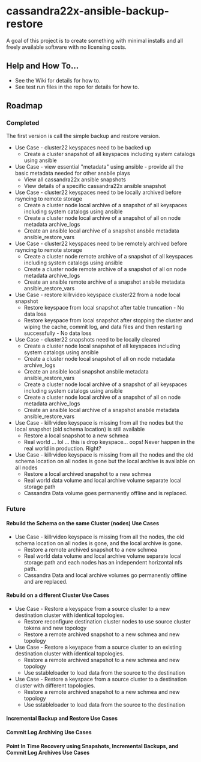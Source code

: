 # cassandra22x-ansible-backup-restore
A goal of this project is to create something with minimal installs and all freely available software with no licensing costs.

## Help and How To...
- See the Wiki for details for how to.
- See test run files in the repo for details for how to.

## Roadmap

### Completed

The first version is call the simple backup and restore version.

- Use Case - cluster22 keyspaces need to be backed up
  - Create a cluster snapshot of all keyspaces including system catalogs using ansible
- Use Case - view essential "metadata" using ansible - provide all the basic metadata needed for other ansbile plays
  - View all cassandra22x ansible snapshots
  - View details of a specific cassandra22x ansible snapshot
- Use Case - cluster22 keyspaces need to be locally archived before rsyncing to remote storage
  - Create a cluster node local archive of a snapshot of all keyspaces including system catalogs using ansible
  - Create a cluster node local archive of a snapshot of all on node metadata archive_logs
  - Create an ansible local archive of a snapshot ansbile metadata ansible_restore_vars
- Use Case - cluster22 keyspaces need to be remotely archived before rsyncing to remote storage
  - Create a cluster node remote archive of a snapshot of all keyspaces including system catalogs using ansible
  - Create a cluster node remote archive of a snapshot of all on node metadata archive_logs
  - Create an ansible remote archive of a snapshot ansbile metadata ansible_restore_vars
- Use Case - restore killrvideo keyspace cluster22 from a node local snapshot
  - Restore keyspace from local snapshot after table truncation - No data loss
  - Restore keyspace from local snapshot after stopping the cluster and wiping the cache, commit log, and data files and then restarting successfully - No data loss
- Use Case - cluster22 snapshots need to be locally cleared
  - Create a cluster node local snapshot of all keyspaces including system catalogs using ansible
  - Create a cluster node local snapshot of all on node metadata archive_logs
  - Create an ansible local snapshot ansbile metadata ansible_restore_vars
  - Create a cluster node local archive of a snapshot of all keyspaces including system catalogs using ansible
  - Create a cluster node local archive of a snapshot of all on node metadata archive_logs
  - Create an ansible local archive of a snapshot ansbile metadata ansible_restore_vars
- Use Case - killrvideo keyspace is missing from all the nodes but the local snapshot (old schema location) is still available
  - Restore a local snapshot to a new schmea
  - Real world ... lol ... this is drop keyspace... oops! Never happen in the real world in production. Right?
- Use Case - killrvideo keyspace is missing from all the nodes and the old schema location on all nodes is gone but the local archive is available on all nodes
  - Restore a local archived snapshot to a new schmea
  - Real world data volume and local archive volume separate local storage path
  - Cassandra Data volume goes permanently offline and is replaced.

### Future

#### Rebuild the Schema on the same Cluster (nodes) Use Cases

- Use Case - killrvideo keyspace is missing from all the nodes, the old schema location on all nodes is gone, and the local archive is gone.
  - Restore a remote archived snapshot to a new schmea
  - Real world data volume and local archive volume separate local storage path and each nodes has an independent horizontal nfs path.
  - Cassandra Data and local archive volumes go permanently offline and are replaced.
  
#### Rebuild on a different Cluster Use Cases

- Use Case - Restore a keyspace from a source cluster to a new destination cluster with identical topologies.
  - Restore reconfigure destination cluster nodes to use source cluster tokens and new topology
  - Restore a remote archived snapshot to a new schmea and new topology
- Use Case - Restore a keyspace from a source cluster to an existing destination cluster with identical topologies.
  - Restore a remote archived snapshot to a new schmea and new topology
  - Use sstableloader to load data from the source to the destination
- Use Case - Restore a keyspace from a source cluster to a destination cluster with different topologies.
  - Restore a remote archived snapshot to a new schmea and new topology
  - Use sstableloader to load data from the source to the destination

#### Incremental Backup and Restore Use Cases

#### Commit Log Archiving Use Cases

#### Point In Time Recovery using Snapshots, Incremental Backups, and Commit Log Archives Use Cases

